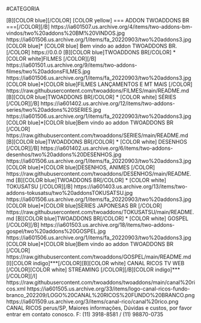 #CATEGORIA

<channels>
<channel>
<name>[B][COLOR blue][/COLOR] [COLOR yellow] === ADDON TWOADDONS BR ===[/COLOR][/B]</name>
<thumbnail>https://ia601507.us.archive.org/4/items/two-addons-bm-vindos/two%20addons%20BM%20VINDOS.jpg</thumbnail>
<fanart>https://ia601506.us.archive.org/1/items/fa_20220903/two%20addons3.jpg</fanart>
<info>[COLOR blue]* [COLOR blue] Bem vindo ao addon TWOADDONS BR. [/COLOR]</info>
<externallink>https://0.0.0</externallink>
</channel>

<channel>
<name>[B][COLOR blue]TWOADDONS BR[/COLOR] * [COLOR white]FILMES [/COLOR][/B]</name>
<thumbnail>https://ia601501.us.archive.org/9/items/two-addons-filmes/two%20addonsFILMES.jpg</thumbnail>
<fanart>https://ia601506.us.archive.org/1/items/fa_20220903/two%20addons3.jpg</fanart>
<info>[COLOR blue]*[COLOR blue]FILMES LANÇAMENTOS E MT MAIS [/COLOR]</info>
<externallink>https://raw.githubusercontent.com/twoaddons/FILMES/main/README.md</externallink>
</channel>

<channel>
<name>[B][COLOR blue]TWOADDONS BR[/COLOR] * [COLOR white] SÉRIES [/COLOR][/B]</name>
<thumbnail>https://ia601402.us.archive.org/12/items/two-addons-series/two%20addons%20SERIES.jpg</thumbnail>
<fanart>https://ia601506.us.archive.org/1/items/fa_20220903/two%20addons3.jpg</fanart>
<info>[COLOR blue]*[COLOR blue]Bem vindo ao addon TWOADDONS BR [/COLOR]</info>
<externallink>https://raw.githubusercontent.com/twoaddons/SERIES/main/README.md</externallink>
</channel>

<channel>
<name>[B][COLOR blue]TWOADDONS BR[/COLOR] * [COLOR white] DESENHOS [/COLOR][/B]</name>
<thumbnail>https://ia601402.us.archive.org/6/items/two-addons-desenhos/two%20addons%20DESENHOS.jpg</thumbnail>
<fanart>https://ia601506.us.archive.org/1/items/fa_20220903/two%20addons3.jpg</fanart>
<info>[COLOR blue]*[COLOR blue]DESENHOS, ANIMES [/COLOR]</info>
<externallink>https://raw.githubusercontent.com/twoaddons/DESENHOS/main/README.md</externallink>
</channel>

<channel>
<name>[B][COLOR blue]TWOADDONS BR[/COLOR] * [COLOR white] TOKUSATSU [/COLOR][/B]</name>
<thumbnail>https://ia601403.us.archive.org/13/items/two-addons-tokusatsu/two%20addonsTOKUSATSU.jpg</thumbnail>
<fanart>https://ia601506.us.archive.org/1/items/fa_20220903/two%20addons3.jpg</fanart>
<info>[COLOR blue]*[COLOR blue]SERIES JAPONESAS BR [/COLOR]</info>
<externallink>https://raw.githubusercontent.com/twoaddons/TOKUSATSU/main/README.md</externallink>
</channel>

<channel>
<name>[B][COLOR blue]TWOADDONS BR[/COLOR] * [COLOR white] GOSPEL [/COLOR][/B]</name>
<thumbnail>https://ia601503.us.archive.org/18/items/two-addons-gospel/two%20addons%20GOSPEL.jpg</thumbnail>
<fanart>https://ia601506.us.archive.org/1/items/fa_20220903/two%20addons3.jpg</fanart>
<info>[COLOR blue]*[COLOR blue]Bem vindo ao addon TWOADDONS BR [/COLOR]</info>
<externallink>https://raw.githubusercontent.com/twoaddons/GOSPEL/main/README.md</externallink>
</channel>
  

  
  <channel>
<name>[I][COLOR indigo]***[/COLOR][B][COLOR white] CANAL RICOS TV WEB  [/COLOR][COLOR white] STREAMING [/COLOR][/B][COLOR indigo]***[/COLOR][/I]</name>
<externallink>https://raw.githubusercontent.com/twoaddons/twoaddons/main/canal%20ricos.xml</externallink>
<thumbnail>https://ia601505.us.archive.org/33/items/logo-canal-ricos-fundo-branco_202209/LOGO%20CANAL%20RICOS%20FUNDO%20BRANCO.png</thumbnail>
<fanart>https://ia601509.us.archive.org/3/items/canal-rico/canal%20rico.png</fanart>
<info>CANAL RICOS perus/SP, Maiores informações, Dúvidas e custos, por favor entrar em contato conosco.
F: (11) 3918-8581 / (11) 98870-0735</info>
</channel>


</channels>
